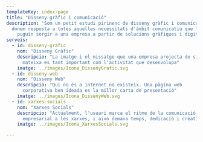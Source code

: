 ```yaml
---
templateKey: index-page
title: "Disseny gràfic i comunicació"
description: "Som un petit estudi pirinenc de disseny gràfic i comunicació que
  donem resposta a totes aquelles necessitats d'àmbit comunicatiu que li
	puguin sorgir a una empresa a partir de solucions gràfiques i digitals"
serveis:
  - id: disseny-grafic
    nom: "Disseny Gràfic"
    descripcio: "La imatge i el missatge que una empresa projecta de si
      mateixa es tant important com l'activitat que desenvolupa"
    imatge: ../images/Icona_DissenyGrafic.svg
  - id: disseny-web
    nom: "Disseny Web"
    descripcio: "Qui no és a internet no existeix. Una pàgina web
      corporativa ben ideada es la millor carta de presentació"
    imatge: ../images/Icona_DissenyWeb.svg
  - id: xarxes-socials
    nom: "Xarxes Socials"
    descripcio: "Actualment, l'usuari marca el ritme de la comunicació
      empresarial a les xarxes, i això demana temps, dedicació i creativitat"
    imatge: ../images/Icona_XarxesSocials.svg

---
```

